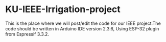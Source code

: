 # KU-IEEE-Irrigation-project
This is the place where we will post/edit the code for our IEEE project.The code should be written in Arduino IDE version 2.3.6, Using ESP-32 plugin from Espressif 3.3.2. 





